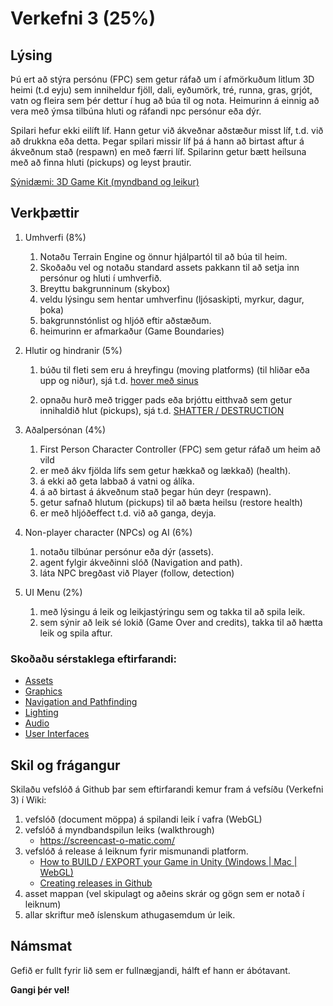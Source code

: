 # Verkefni 3 (25%)

## Lýsing

Þú ert að stýra persónu (FPC) sem getur ráfað um í afmörkuðum litlum 3D heimi (t.d eyju) sem inniheldur fjöll, dali, eyðumörk, tré, runna, gras, grjót, vatn og fleira sem þér dettur í hug að búa til og nota. Heimurinn á einnig að vera með ýmsa tilbúna hluti og ráfandi npc persónur eða dýr. 

Spilari hefur ekki eilíft líf. Hann getur við ákveðnar aðstæður misst líf, t.d. við að drukkna eða detta. Þegar spilari missir líf þá á hann að birtast aftur á ákveðnum stað (respawn) en með færri líf. Spilarinn getur bætt heilsuna með að finna hluti (pickups) og leyst þrautir.

[Sýnidæmi: 3D Game Kit (myndband og leikur)](https://learn.unity.com/tutorial/quick-start#)

## Verkþættir

1. Umhverfi (8%)
   1. Notaðu Terrain Engine og önnur hjálpartól til að búa til heim.
   1. Skoðaðu vel og notaðu standard assets pakkann til að setja inn persónur og hluti í umhverfið.
   1. Breyttu bakgrunninum (skybox)
   1. veldu lýsingu sem hentar umhverfinu (ljósaskipti, myrkur, dagur, þoka)
   1. bakgrunnstónlist og hljóð eftir aðstæðum.
   1. heimurinn er afmarkaður (Game Boundaries)
   
1. Hlutir og hindranir (5%)  
   1. búðu til fleti sem eru á hreyfingu (moving platforms) (til hliðar eða upp og niður), sjá t.d. [hover með sinus](https://www.youtube.com/watch?v=pEXdTLsEAjk)
      
   1. opnaðu hurð með trigger pads eða brjóttu eitthvað sem getur innihaldið hlut (pickups), sjá t.d. [SHATTER / DESTRUCTION](https://www.youtube.com/watch?v=EgNV0PWVaS8) 

1. Aðalpersónan (4%)
   1. First Person Character Controller (FPC) sem getur ráfað um heim að vild 
   1. er með ákv fjölda lífs sem getur hækkað og lækkað) (health).
   1. á ekki að geta labbað á vatni og álíka.
   1. á að birtast á ákveðnum stað þegar hún deyr (respawn).
   1. getur safnað hlutum (pickups) til að bæta heilsu (restore health)
   1. er með hljóðeffect t.d. við að ganga, deyja.

1. Non-player character (NPCs) og AI (6%)
   1. notaðu tilbúnar persónur eða dýr (assets).
   1. agent fylgir ákveðinni slóð (Navigation and path).
   1. láta NPC bregðast við Player (follow, detection)

1. UI Menu (2%)
   1. með lýsingu á leik og leikjastýringu sem og takka til að spila leik.
   1. sem sýnir að leik sé lokið (Game Over and credits), takka til að hætta leik og spila aftur.


### Skoðaðu sérstaklega eftirfarandi:

* [Assets](https://docs.unity3d.com/Manual/AssetWorkflow.html) 
* [Graphics](https://docs.unity3d.com/Manual/Graphics.html)
* [Navigation and Pathfinding](https://docs.unity3d.com/Manual/Navigation.html) 
* [Lighting](https://docs.unity3d.com/Manual/LightingOverview.html) 
* [Audio](https://docs.unity3d.com/Manual/Audio.html) 
* [User Interfaces](https://docs.unity3d.com/Manual/UIToolkits.html)


## Skil og frágangur
Skilaðu vefslóð á Github þar sem eftirfarandi kemur fram á vefsíðu (Verkefni 3) í Wiki:

1. vefslóð (document möppa) á spilandi leik í vafra (WebGL)
1. vefslóð á myndbandspilun leiks (walkthrough) 
   * https://screencast-o-matic.com/
1. vefslóð á release á leiknum fyrir mismunandi platform.
   * [How to BUILD / EXPORT your Game in Unity (Windows | Mac | WebGL)](https://www.youtube.com/watch?v=7nxKAtxGSn8)
   * [Creating releases in Github](https://help.github.com/en/github/administering-a-repository/creating-releases)
1. asset mappan (vel skipulagt og aðeins skrár og gögn sem er notað í leiknum)
1. allar skriftur með íslenskum athugasemdum úr leik.


## Námsmat
Gefið er fullt fyrir lið sem er fullnægjandi, hálft ef hann er ábótavant.

**Gangi þér vel!**
